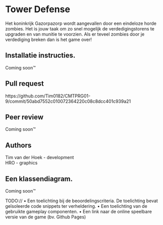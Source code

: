 <h1>Tower Defense</h1>

Het koninkrijk Gazorpazorp wordt aangevallen door een eindeloze horde zombies. Het is jouw taak om zo snel mogelijk de verdedigingstorens te upgraden en van munitie te voorzien. Als er teveel zombies door je verdediging breken dan is het game over! 

<h2>Installatie instructies.</h2>
Coming soon™

<h2>Pull request</h2>
https://github.com/Tim0182/CMTPRG01-9/commit/50abd7552c010072364220c08c8dcc401c939a21

<h2>Peer review</h2>
Coming soon™

<h2>Authors</h2>
Tim van der Hoek - development<br>
HRO - graphics

<h2>Een klassendiagram.</h2>
Coming soon™

TODO://
• Een toelichting bij de beoordelingscriteria. De toelichting bevat
geïsoleerde code snippets ter verheldering.
• Een toelichting van de gebruikte gameplay componenten.
• Een link naar de online speelbare versie van de game (bv. Github Pages)

